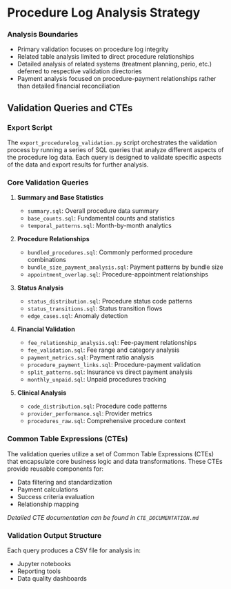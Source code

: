 # Procedure Log Analysis Strategy

### Analysis Boundaries
- Primary validation focuses on procedure log integrity
- Related table analysis limited to direct procedure relationships
- Detailed analysis of related systems (treatment planning, perio, etc.) deferred to respective validation directories
- Payment analysis focused on procedure-payment relationships rather than detailed financial reconciliation

## Validation Queries and CTEs

### Export Script
The `export_procedurelog_validation.py` script orchestrates the validation process by running a series of SQL queries that analyze different aspects of the procedure log data. Each query is designed to validate specific aspects of the data and export results for further analysis.

### Core Validation Queries

1. **Summary and Base Statistics**
   - `summary.sql`: Overall procedure data summary
   - `base_counts.sql`: Fundamental counts and statistics
   - `temporal_patterns.sql`: Month-by-month analytics

2. **Procedure Relationships**
   - `bundled_procedures.sql`: Commonly performed procedure combinations
   - `bundle_size_payment_analysis.sql`: Payment patterns by bundle size
   - `appointment_overlap.sql`: Procedure-appointment relationships

3. **Status Analysis**
   - `status_distribution.sql`: Procedure status code patterns
   - `status_transitions.sql`: Status transition flows
   - `edge_cases.sql`: Anomaly detection

4. **Financial Validation**
   - `fee_relationship_analysis.sql`: Fee-payment relationships
   - `fee_validation.sql`: Fee range and category analysis
   - `payment_metrics.sql`: Payment ratio analysis
   - `procedure_payment_links.sql`: Procedure-payment validation
   - `split_patterns.sql`: Insurance vs direct payment analysis
   - `monthly_unpaid.sql`: Unpaid procedures tracking

5. **Clinical Analysis**
   - `code_distribution.sql`: Procedure code patterns
   - `provider_performance.sql`: Provider metrics
   - `procedures_raw.sql`: Comprehensive procedure context

### Common Table Expressions (CTEs)
The validation queries utilize a set of Common Table Expressions (CTEs) that encapsulate core business logic and data transformations. These CTEs provide reusable components for:
- Data filtering and standardization
- Payment calculations
- Success criteria evaluation
- Relationship mapping

*Detailed CTE documentation can be found in `CTE_DOCUMENTATION.md`*

### Validation Output Structure
Each query produces a CSV file for analysis in:
- Jupyter notebooks
- Reporting tools
- Data quality dashboards 